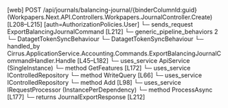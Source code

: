 [web] POST /api/journals/balancing-journal/{binderColumnId:guid}  (Workpapers.Next.API.Controllers.Workpapers.JournalController.Create)  [L208–L215] [auth=AuthorizationPolicies.User]
  └─ sends_request ExportBalancingJournalCommand [L212]
    └─ generic_pipeline_behaviors 2
      └─ DatagetTokenSyncBehaviour
      └─ DatagetTokenSyncBehaviour
    └─ handled_by Cirrus.ApplicationService.Accounting.Commands.ExportBalancingJournalCommandHandler.Handle [L45–L182]
      └─ uses_service ApiService (SingleInstance)
        └─ method GetFeatures [L172]
      └─ uses_service IControlledRepository<Dataset>
        └─ method WriteQuery [L66]
      └─ uses_service IControlledRepository<Journal>
        └─ method Add [L98]
      └─ uses_service IRequestProcessor (InstancePerDependency)
        └─ method ProcessAsync [L177]
  └─ returns JournalExportResponse [L212]

